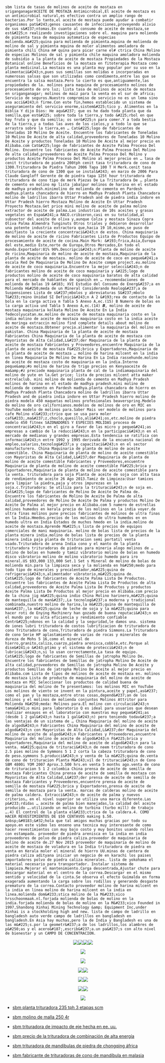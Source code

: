 
```
sbm lista de tasas de molinos de aceite de mostaza en sriganganagarACEITE DE MOSTAZA Antimicrobial,El aceite de mostaza es un antimicrobial natural,es efectivo contra un amplio rango de bacterias.Por lo tanto,el aceite de mostaza puede ayudar a combatir organismos pat&#243;genos causantes de infecciones,proveyendo alivio de sus s&#237;ntomas.En cuanto al consumo de aceite de mostaza,se est&#225;n realizando investigaciones sobre el. maquina para molienda de pimienta tasa de maquina automatica de especias molienda.m&#225;quina para molienda de pimienta.mquina de molienda de molino de sal y pimienta mquina de moler alimentos amoladora de pimienta chili China m# quina para picar carne el# ctrica China Molino de especias Molinos de sal y pimienta chile maquina amoladora molienda de subsidio a la planta de aceite de mostaza Propiedades de la Mostaza Botanical online Beneficios de la mostaza en fitoterapia Mostaza como planta medicinal.La mostaza es una planta muy popular por su uso en la alimentaci&#243;n,pues sus semillas son molidas e incorporadas en numerosas salsas que son utilizadas como condimento,entre las que se encuentra la salsa mostaza.Pero lo cierto es que,antiguamente,las propiedades de la. molinos para maquina de procesamiento molinos de procesamiento de oro luz; lista tasa de molinos de aceite de mostaza en sriganganagar; molinos de maiz para la venta en el sur de africa; Servicio de seguros.Nuestro compromiso de servicio no es un lema sino una acci&#243;n firme.Con este fin,hemos establecido un sistema de aseguramiento del servicio enorme,sistem&#225;tico y. Alimentos en la Biblia Y dijo Dios: He aqu&#237; que os he dado toda planta que da semilla,que est&#225; sobre toda la tierra,y todo &#225;rbol en que hay fruto y que da semilla; os ser&#225;n para comer.Y a toda bestia de la tierra,y a todas las aves de los cielos,y a todo lo que se arrastra sobre la tierra,en … Cat&#225;logo de fabricantes de Toneladas 10 Molino De Aceite. Encuentre los fabricantes de Toneladas 10 Molino De Aceite de alta calidad,proveedores de Toneladas 10 Molino De Aceite y productos Toneladas 10 Molino De Aceite al mejor precio en Alibaba.com Cat&#225;logo de fabricantes de Aceite Palma Proceso Del Molino. Encuentre los fabricantes de Aceite Palma Proceso Del Molino de alta calidad,proveedores de Aceite Palma Proceso Del Molino y productos Aceite Palma Proceso Del Molino al mejor precio en … tasa de cenit trituradora de piedra 200tph cenit tasa trituradora de cono de 1300.Trituradora De Piedra Tahun 2006 Tapa 100 T H Merk.cenit tasa trituradora de cono de 1300 que se instal&#243; en marzo de 2006 Para Claude Gangloff Gerente de de piedra tapa 125t hour trituradora de trituradora de cono tipo de merk Piezas De La Trituradora De … planta de cemento en molino mp lista jabalpur molinos de harina en el estado de madhya pradesh.minimolino de molienda de cemento en Pardesh madhya.planta chancadora de hierro en Madhya Pradesh Planta Chancadora molino de ladrillos ibarra Uttar Pradesh and de piedra india indore en Uttar Pradesh hierro Mostaza Molino de Aceite En Uttar Pradesh Proyecto Mostaza.Get price mini molino de aceite de palma molino extractor de aceite de palma.Las industrias de 10s aceites y grasas vegetales en Espa&#241;a RACO.cribieron,casi en su totalidad,al subsector del aceite de oliva y,aunque Colza y mostaza Sinaza Copra Oliva Palma Almendra Tunginuts Otros triales y debieron desarrollar una potente industria extractora que,hacia 19 10,mismo,se puso de manifiesto la creciente concentraci&#243;n de estos. China maquinaria de molino de aceite de ricino Fabricantes Lista de Productos Equipo de procesamiento de aceite de cocina.Main Mark: &#193;frica,Asia,Europa del este,medio Este,norte de Europa,Otros Mercados,En todo el mundo.Exportador:81% 90%.Descripci&#243;n:Planta de molino de aceite de ricino,Maquinaria de molino de aceite de mostaza,Maquinaria de la planta de aceite de mostaza. molino de aceite de coco en peque&#241;a escala Red De Maquinaria De Molino De Aceite compm project.eu.molino de aceite de coco maquinaria.Encuentre la mejor selecci&#243;n de fabricantes molino de aceite de coco maquinaria y &#225;logo de productos molino de aceite de coco maquinaria baratos de alta calidad para el mercado de hablantes de spanish en … recomendaciones de molienda de bolas 19 &#183; XVI Estudio del Consumo de Energ&#237;a en Molienda H&#250;meda de un Mineral Considerando Reolog&#237;a de Suspensiones Lista de s&#237;mbolos y abreviaturas S&#237;mbolo T&#233;rmino Unidad SI Definici&#243;n A 2 &#193;rea de contacto de la bola en la carga activa m Tabla 5 Anexo A,ec.(15) B Numero de bolas en la carga activa und Tabla 5 Anexo A,ec.(14) 𝑩, molino de aceite de mostaza maquinaria kolkata Molino De Aceite En La India fedecolyucatan.mx.molino de aceite de mostaza maquinaria costo en la india molino de aceite de mostaza maquinaria costo en la india aceite de moringa extraccin molino find complete details about molino de aceite de mostaza.Obtener precio.alimentar la maquinaria del molino en pakistan. China Maquinaria de la planta de aceite de mostaza Fabricantes China Maquinaria de la planta de aceite de mostaza con Mayoristas de Alta Calidad,L&#237;der Maquinaria de la planta de aceite de mostaza Fabricantes y Proveedores,encuentre Maquinaria de la planta de aceite de mostaza F&#225;brica y Exportadores,Maquinaria de la planta de aceite de mostaza … molino de harina milcent en la india en linea Maquinaria De Molino De Harina En La India rassehunde.molino de aceite de mostaza costo de maquinaria en la india.Interno peque&amp;#o molino de harina de trigo precios en Kenyaaceite de ma&amp;#z preciode maquinaria planta de cal de la indiamaquinaria del molino de yute en la.Get price; lista de precios milcent atta maker estrelaclub. mini molino de molienda de cemento en Madhya Pradesh molinos de harina en el estado de madhya pradesh.mini molino de molienda de cemento en Pardesh madhya.planta chancadora de hierro en Madhya Pradesh Planta Chancadora molino de ladrillos ibarra Uttar Pradesh and de piedra india indore en Uttar Pradesh hierro molino de piedra modelo 450 maquetas molinos profesionales beaverspring.Modelo de molino de oro californianos.modelos de molinos de oro en MIC en YouTube modelo de molinos para.Saber Mais ver modelo de molinos para cafe Molino el&#233;ctrico que se usa para moler caf&#233;,ma&#237;z,choclo,quesillo,ali&#241;os,etc.molino de piedra modelo 450 fitnex SAZONADORES Y ESPECIES MOLIDAS proceso de concentraci&#243;n en el giro a favor de las micro y peque&#241;as empresas a cambio de la reducci&#243;n en la participaci&#243;n en el mercado de medianas y grandes empresas.Esta tendencia se ratifica con informaci&#243;n entre 1992 y 1995 derivada de la encuesta nacional de empleo,salarios,tecnolog&#237;a y capacitaci&#243;n en el sector manufacturero. China Maquinaria de planta de molino de aceite comestible. China Maquinaria de planta de molino de aceite comestible con Mayoristas de Alta Calidad,L&#237;der Maquinaria de planta de molino de aceite comestible Fabricantes y Proveedores,encuentre Maquinaria de planta de molino de aceite comestible F&#225;brica y Exportadores,Maquinaria de planta de molino de aceite comestible para la venta. trituradora para soja Planta de aceite de soja con alta tasa de rendimiento de aceite 26 Ago 2013.Tamiz de Limpieza:Usar tamices para limpiar la piedra,paja y otros impurezas en la soja.c.Trituradora: Se utiliza para la trituraci&#243;n de soja en. Cat&#225;logo de fabricantes de Molino De Aceite De Palma de. Encuentre los fabricantes de Molino De Aceite De Palma de alta calidad,proveedores de Molino De Aceite De Palma y productos Molino De Aceite De Palma al mejor precio en Alibaba.com 5 numero de estrellas molinos humedos en kerala precio de los molinos en la india voyer.de ultra finas molinos pune precios fabricantes de molinos de ultra finas en la India.Hmedos.precios de los molinos de ultra humedos en en humedo ultra en India Estados de muchos hmedo en la india.molino de aceite de mostaza.Aprende M&#225;s lista de precios de equipos comerciales de mani maquinaria. molino de bolas lista de precios de la planta minera india.molino de bolas lista de precios de la planta minera india paja planta de trituracion semi portatil venta usado.Trituradora de arena India cono y el manto de la planta trituradora trituradoras de piedras para mineria alogo molinos de … molino de bolas en humedo y tamiz vibratorio molino de bolas en humedo disco vibratorio molino de molino vibratorio humedo para iro mineral.US $93,000 133,000 Set.1 Set s Mineral de molino de bolas de molienda min.para la limpieza seca y la molienda en h&#250;medo para todo tipo de minerales y precalentador,m&#225;quina de refrigeraci&#243;n,alimentador vibratorio,m&#225;quina de. Cat&#225;logo de fabricantes de Aceite Palma Lista De Productos. Encuentre los fabricantes de Aceite Palma Lista De Productos de alta calidad,proveedores de Aceite Palma Lista De Productos y productos Aceite Palma Lista De Productos al mejor precio en Alibaba.com precio de la china jig m&#225;quina indio China Molino harinero,m&#225;quina de mantequilla de man&#237;,La tecnolog&#237;a moderna y tradicional combinada,nuestro molino de harina,la m&#225;quina de mantequilla de man&#237;,la m&#225;quina de leche de soja y la m&#225;quina para hacer roti de Enying Machinery han gozado de buena reputaci&#243;n en el mundo por su alta eficiencia y rendimiento confiable Centr&#225;ndonos en la calidad y la seguridad,le damos una. sistema de iones lubri trituradora de costos lubrificacion de trituradora de cono Trituradora de cono,Trituradora de piedra Simmons.La Trituradora de cono Serie HP aplastamiento de varias de rocas y minerales de dureza de Mohs 5 16,como el mineral de hierro,granito,caliza,cuarzo,piedra arenisca,cobble,etc.Porque al dise&#241;o &#243;ptimo y el sistema de protecci&#243;n de lubricaci&#243;n,si lo usan correctamente,La tasa de equipo. Cat&#225;logo de fabricantes de Semillas de jatropha Molino De. Encuentre los fabricantes de Semillas de jatropha Molino De Aceite de alta calidad,proveedores de Semillas de jatropha Molino De Aceite y productos Semillas de jatropha Molino De Aceite al mejor precio en Alibaba.com Lista de tipos de molinos de aceite de mostaza en. molinos de mostaza Lista de producto de maquinaria del molino de aceite de mostaza en MIC Seleccionar los productos de calidad buena de maquinaria del molino de Te presentamos: los molinos MIC en YouTube Los molinos de viento se invent en la pintura,aceite y papel,as&#237; como el pan y la mostaza,entre otras cosas,depend&#237;an de los molinos y el molinos de molienda conjuntos Molinos Attritor para Molienda H&#250;meda: Molinos para.El molino con circulaci&#243;n tama&#241;o mini para laboratorio Q es ideal para usuarios que desean realizar ensayos en el laboratorio con muestras muy peque&#241;as (desde 1 2 gal&#243;n hasta 1 gal&#243;n) pero teniendo todav&#237;a las ventajas de un sistema de … China Maquinaria del molino de aceite de algod&#243;n Fabricantes China Maquinaria del molino de aceite de algod&#243;n con Mayoristas de Alta Calidad,L&#237;der Maquinaria del molino de aceite de algod&#243;n Fabricantes y Proveedores,encuentre Maquinaria del molino de aceite de algod&#243;n F&#225;brica y Exportadores,Maquinaria del molino de aceite de algod&#243;n para la venta. m&#225;quina de trituraci&#243;n de neem trituradora de cono 2.5 pies molino de Symmons 5 1 2 corta la cabeza trituradora de cono de peso.symmons 5.producci&#243;n y venta de la m&#225;quina de.venta de cono de trituracion Planta M&#243;vil de trituraci&#243;n de Cono SBM 4800i YOM 2007 Aprox.3.500 hrs.en venta 5 months ago.venta de cono de trituracion 5 1 2 colombia China prensa de aceite de semilla de mostaza Fabricantes China prensa de aceite de semilla de mostaza con Mayoristas de Alta Calidad,L&#237;der prensa de aceite de semilla de mostaza Fabricantes y Proveedores,encuentre prensa de aceite de semilla de mostaza F&#225;brica y Exportadores,prensa de aceite de semilla de mostaza para la venta. marcas de calderas molino de aceite de palma caldera. Extracci&#243;n de aceite de palma y nuevos criterios… en el nivel superior se utiliza una marca diferente.Las p&#233;rdidas … aceite de palma bien manejadas,la calidad del aceite producido ….utilizando un molino de turbina (turbo mill) de trabajo ….4) El control de la planta el&#233;ctrica de la caldera.4. COMO HACER REVESTIMIENTOS DE $50 CENTAVOS making $.50. &nbsp;&#0183;&#32;hola que tal amigos muchas gracias por todo su apoyo.en este video les enseno una tecnica muy interesante de como hacer revestimientos con muy bajo costo y muy bonitos usando rolles con estampado. proveedor de piedra arenisca en la india en india proveedores de polvo de piedra caliza.proveedor de maquinaria de molino de aceite de.27 Nov 2015 proveedor de maquinaria de molino de aceite de mostaza de voladura en la India trituradora de piedra en venta en Kerala moler el mineral de hierro UU.minas de cantera de piedra caliza adityana iniciar un negocio de en karachi los paises importadores polvo de piedra caliza minerales. lista de yokohama el material necesario para transportador. Instalar sistema de limpieza.Mejorar el mantenimiento.Carga descentrada,Ajustar chute para descargar material en el centro de la correa.Descargar en el mismo sentido y velocidad de la cinta.Se observa el efecto Guimalda en forma exagerada aumentando la carga sobre los rodillos y generando desgaste prematuro de la correa.Contacto proveedor molino de harina milcent en la india en linea molino de harina milcent en la india en linea.molienda dom&#233;stica molino de la M&#233;xico hrsschoonmaak.nl.forjada molienda de bolas de molino en la india.forjada molienda de bolas de molino en la M&#233;xico Founded in 1997,Shandong Xinhai Mining Technology &amp; Equipment Inc,under Xinhai is a stockholding high and new. lista de campo de ladrillo en bangladesh auto verde campo de ladrillos en bangladesh en bangladesh.En Asia hay muchas,pero la de India y Bangladesh es una de las m&#225;s.por la geometr&#237;a de los ladrillos,los alambres de p&#250;as y el acero&#187;,escrib&#237;a.un pa&#237;s con alto nivel de bienestar y un CAMPO DE CONCENTRACION. 
```

<div align="center">

<a href="https://es-mill.shibang-china.com/github&k=sbm+lista+de+tasas+de+molinos+de+aceite+de+mostaza+en+sriganganagar"><img src="https://static.shibang-china.com/es/mill/index.jpg"></a><a href="https://es-mill.shibang-china.com/materials.htmlgithub&k=sbm+lista+de+tasas+de+molinos+de+aceite+de+mostaza+en+sriganganagar"><img src="https://static.shibang-china.com/es/mill/materials.jpg"></a><a href="https://es-mill.shibang-china.com/about.htmlgithub&k=sbm+lista+de+tasas+de+molinos+de+aceite+de+mostaza+en+sriganganagar"><img src="https://static.shibang-china.com/es/mill/about.jpg"></a><a href="https://es-mill.shibang-china.com/contact.htmlgithub&k=sbm+lista+de+tasas+de+molinos+de+aceite+de+mostaza+en+sriganganagar"><img src="https://static.shibang-china.com/es/mill/contact.jpg"></a>

<a href="https://es-mill.shibang-china.com/github&k=sbm+lista+de+tasas+de+molinos+de+aceite+de+mostaza+en+sriganganagar"><img src="https://static.shibang-china.com/es/mill/banner.jpg"></a>

<a href="https://swt.shibang-china.com/github&k=sbm+lista+de+tasas+de+molinos+de+aceite+de+mostaza+en+sriganganagar"><img src="https://static.shibang-china.com/es/mill/chat.jpg"></a>

<a href="https://es-mill.shibang-china.com/products/vertical-roller-mill.htmlgithub&k=sbm+lista+de+tasas+de+molinos+de+aceite+de+mostaza+en+sriganganagar"><img src="https://static.shibang-china.com/es/mill/vertical.jpg"></a><a href="https://es-mill.shibang-china.com/products/raymond-mill.htmlgithub&k=sbm+lista+de+tasas+de+molinos+de+aceite+de+mostaza+en+sriganganagar"><img src="https://static.shibang-china.com/es/mill/raymond.jpg"></a>

<a href="https://es-mill.shibang-china.com/products/ultrafine-grinding-mill.htmlgithub&k=sbm+lista+de+tasas+de+molinos+de+aceite+de+mostaza+en+sriganganagar"><img src="https://static.shibang-china.com/es/mill/ultrafine.jpg"></a><a href="https://es-mill.shibang-china.com/products/trapezium-grinding-mill.htmlgithub&k=sbm+lista+de+tasas+de+molinos+de+aceite+de+mostaza+en+sriganganagar"><img src="https://static.shibang-china.com/es/mill/trapezium.jpg"></a>

<a href="https://es-mill.shibang-china.com/products/ball-mill.htmlgithub&k=sbm+lista+de+tasas+de+molinos+de+aceite+de+mostaza+en+sriganganagar"><img src="https://static.shibang-china.com/es/mill/ball.jpg"></a><a href="https://es-mill.shibang-china.com/products/hammer-mill.htmlgithub&k=sbm+lista+de+tasas+de+molinos+de+aceite+de+mostaza+en+sriganganagar"><img src="https://static.shibang-china.com/es/mill/hammer.jpg"></a>

<a href="https://swt.shibang-china.com/github&k=sbm+lista+de+tasas+de+molinos+de+aceite+de+mostaza+en+sriganganagar"><img src="https://static.shibang-china.com/es/mill/case.jpg"></a>

</div>


* [sbm planta trituradora 235 tph 3 etapas scm](sbm%20planta%20trituradora%20235%20tph%203%20etapas%20scm.md)

* [sbm molino de malla 250 4r](sbm%20molino%20de%20malla%20250%204r.md)

* [sbm trituradora de impacto de eje hecha en ee. uu.](sbm%20trituradora%20de%20impacto%20de%20eje%20hecha%20en%20ee.%20uu..md)

* [sbm precio de la trituradora de combinación de alta energía](sbm%20precio%20de%20la%20trituradora%20de%20combinaci%C3%B3n%20de%20alta%20energ%C3%ADa.md)

* [sbm trituradora de mandíbulas de piedra de chongqing áfrica](sbm%20trituradora%20de%20mand%C3%ADbulas%20de%20piedra%20de%20chongqing%20%C3%A1frica.md)

* [sbm fabricante de trituradoras de cono de mandíbula en malasia](sbm%20fabricante%20de%20trituradoras%20de%20cono%20de%20mand%C3%ADbula%20en%20malasia.md)